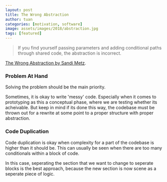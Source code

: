 ```yaml
---
layout: post
title: The Wrong Abstraction
author: tuan
categories: [motivation, software]
image: assets/images/2018/abstraction.jpg
tags: [featured]
---
```


> If you find yourself passing parameters and adding conditional paths through shared code, the abstraction is incorrect.

[The Wrong Abstraction by Sandi Metz](https://www.sandimetz.com/blog/2016/1/20/the-wrong-abstraction).

### Problem At Hand

Solving the problem should be the main priority. 

Sometimes, it is okay to write 'messy' code. Especially when it comes to prototyping as this a conceptual phase, where we are testing whether its acheivable. But keep in mind if its done this way, the codebase must be thrown out for a rewrite at some point to a proper structure with proper abstraction.

### Code Duplication

Code duplication is okay when complexity for a part of the codebase is higher than it should be. This can usually be seen when there are too many conditionals within a block of code. 

In this case, seperating the section that we want to change to seperate blocks is the best approach, because the new section is now scene as a seperate piece of logic.
